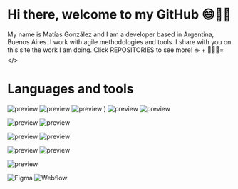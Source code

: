 # Hi there, welcome to my GitHub 😄👋🏼
My name is Matías González and I am a developer based in Argentina, Buenos Aires. I work with agile methodologies and tools. I share with you on this site the work I am doing. Click REPOSITORIES to see more!
☕️ + 👨🏽‍💻= </>

# Languages and tools
![preview](https://img.shields.io/badge/HTML5-E34F26?style=for-the-badge&logo=html5&logoColor=white) ![preview](https://img.shields.io/badge/CSS3-1572B6?style=for-the-badge&logo=css3&logoColor=white)  ![preview](https://img.shields.io/badge/JavaScript-323330?style=for-the-badge&logo=javascript&logoColor=F7DF1E)
) ![preview](https://img.shields.io/badge/json-5E5C5C?style=for-the-badge&logo=json&logoColor=white
) ![preview](https://img.shields.io/badge/Delphi-B22222?style=for-the-badge&logo=delphi&logoColor=white)

![preview](https://img.shields.io/badge/React-20232A?style=for-the-badge&logo=react&logoColor=61DAFB)  ![preview](https://img.shields.io/badge/Postman-FF6C37?style=for-the-badge&logo=Postman&logoColor=white
)

![preview](https://img.shields.io/badge/VSCode-0078D4?style=for-the-badge&logo=visual%20studio%20code&logoColor=white)  ![preview](https://img.shields.io/badge/Eclipse-2C2255?style=for-the-badge&logo=eclipse&logoColor=white) 

![preview](https://img.shields.io/badge/Hyper-000000?style=for-the-badge&logo=hyper&logoColor=white
) ![preview](https://img.shields.io/badge/windows%20terminal-4D4D4D?style=for-the-badge&logo=windows%20terminal&logoColor=white
)

![preview](https://img.shields.io/badge/Trello-0052CC?style=for-the-badge&logo=trello&logoColor=white) 


![Figma](https://img.shields.io/badge/Figma-Design-blue?logo=figma) ![Webflow](https://img.shields.io/badge/Webflow-No%20code-4353FF?logo=webflow)



